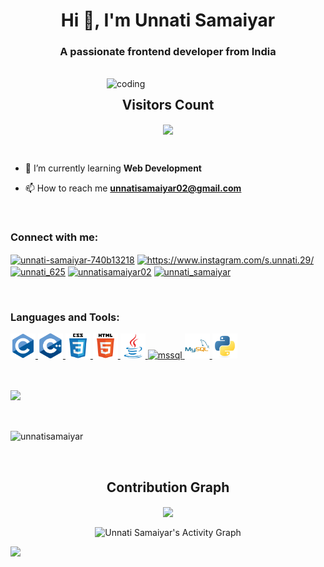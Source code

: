 
<h1 align="center">Hi 👋, I'm Unnati Samaiyar</h1>
<h3 align="center">A passionate frontend developer from India</h3>
<br>
<!--Start GIF-->
<img align="right" alt="coding" width="350" src="https://i.pinimg.com/originals/e7/26/c7/e726c74ac081eed50feee1433d12c998.gif">
<!--End GIF-->

<!-- START Visitor Count -->
<div align="center">
<h2 align="centre">Visitors Count</h2>  
<p align="center"><img align="center" src="https://profile-counter.glitch.me/{UnnatiSamaiyar}/count.svg" /></p> 
<br>
</div>

<div align="center">
</div>	  
<!-- End Visitor Count -->

- 🌱 I’m currently learning **Web Development**

- 📫 How to reach me **unnatisamaiyar02@gmail.com**
<br>

<!--Start Connect With me-->
<h3 align="left">Connect with me:</h3>
<p align="left">
<a href="https://linkedin.com/in/unnati-samaiyar-740b13218" target="blank"><img align="center" src="https://raw.githubusercontent.com/rahuldkjain/github-profile-readme-generator/master/src/images/icons/Social/linked-in-alt.svg" alt="unnati-samaiyar-740b13218" height="30" width="40" /></a>
<a href="https://instagram.com/https://www.instagram.com/s.unnati.29/" target="blank"><img align="center" src="https://raw.githubusercontent.com/rahuldkjain/github-profile-readme-generator/master/src/images/icons/Social/instagram.svg" alt="https://www.instagram.com/s.unnati.29/" height="30" width="40" /></a>
<a href="https://www.codechef.com/users/unnati_625" target="blank"><img align="center" src="https://cdn.jsdelivr.net/npm/simple-icons@3.1.0/icons/codechef.svg" alt="unnati_625" height="30" width="40" /></a>
<a href="https://www.hackerrank.com/unnatisamaiyar02" target="blank"><img align="center" src="https://raw.githubusercontent.com/rahuldkjain/github-profile-readme-generator/master/src/images/icons/Social/hackerrank.svg" alt="unnatisamaiyar02" height="30" width="40" /></a>
<a href="https://www.leetcode.com/unnati_samaiyar" target="blank"><img align="center" src="https://raw.githubusercontent.com/rahuldkjain/github-profile-readme-generator/master/src/images/icons/Social/leet-code.svg" alt="unnati_samaiyar" height="30" width="40" /></a>
</p>
<!--End Connect with me-->
<br>

<!--Start Languages and Tools-->
<h3 align="left">Languages and Tools:</h3>
<p align="left"> <a href="https://www.cprogramming.com/" target="_blank" rel="noreferrer"> <img src="https://raw.githubusercontent.com/devicons/devicon/master/icons/c/c-original.svg" alt="c" width="40" height="40"/> </a> <a href="https://www.w3schools.com/cpp/" target="_blank" rel="noreferrer"> <img src="https://raw.githubusercontent.com/devicons/devicon/master/icons/cplusplus/cplusplus-original.svg" alt="cplusplus" width="40" height="40"/> </a> <a href="https://www.w3schools.com/css/" target="_blank" rel="noreferrer"> <img src="https://raw.githubusercontent.com/devicons/devicon/master/icons/css3/css3-original-wordmark.svg" alt="css3" width="40" height="40"/> </a> <a href="https://www.w3.org/html/" target="_blank" rel="noreferrer"> <img src="https://raw.githubusercontent.com/devicons/devicon/master/icons/html5/html5-original-wordmark.svg" alt="html5" width="40" height="40"/> </a> <a href="https://www.java.com" target="_blank" rel="noreferrer"> <img src="https://raw.githubusercontent.com/devicons/devicon/master/icons/java/java-original.svg" alt="java" width="40" height="40"/> </a> <a href="https://www.microsoft.com/en-us/sql-server" target="_blank" rel="noreferrer"> <img src="https://www.svgrepo.com/show/303229/microsoft-sql-server-logo.svg" alt="mssql" width="40" height="40"/> </a> <a href="https://www.mysql.com/" target="_blank" rel="noreferrer"> <img src="https://raw.githubusercontent.com/devicons/devicon/master/icons/mysql/mysql-original-wordmark.svg" alt="mysql" width="40" height="40"/> </a> <a href="https://www.python.org" target="_blank" rel="noreferrer"> <img src="https://raw.githubusercontent.com/devicons/devicon/master/icons/python/python-original.svg" alt="python" width="40" height="40"/> </a> </p>
<br>
<!--End Languages and Tools-->

<!--Start Readme stats-->
<a href=""> <img align="center" src="https://github-readme-stats-sigma-five.vercel.app/api/top-langs/?username=UnnatiSamaiyar&theme=react&line_height=40&hide=css"/> </a>
<br>
<br>
<br>
<p><img align="center" src="https://github-readme-streak-stats.herokuapp.com/?user=unnatisamaiyar&" alt="unnatisamaiyar" /></p>
<br>
<!--End Readme Stats-->

<!-- START Contribution Graph SECTION -->
<p align="center">
 <h2 align="center">Contribution Graph</h2>
	
<p align="center">
  <img src="https://github-profile-summary-cards.vercel.app/api/cards/profile-details?username=UnnatiSamaiyar&theme=monokai" align="center" />
</p>
	

<p align="center">
<img alt="Unnati Samaiyar's Activity Graph" src="https://github-readme-activity-graph.cyclic.app/graph?username=UnnatiSamaiyar&theme=github-compact" align="center"/>
</p>
	
<!-- <p>
<img alt="Unnati Samaiyar's Activity Graph" src="https://activity-graph.herokuapp.com/graph?username=UnnatiSamaiyar&bg_color=1F222E&color=F8D866&line=F85D7F&point=FFFFFF&hide_border=true" />
</p> -->
<img src="https://raw.githubusercontent.com/andreasbm/readme/master/assets/lines/rainbow.png" width="1000">
<!-- END Contribution Graph SECTION -->
